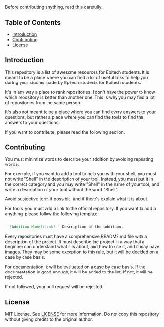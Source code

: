 Before contributing anything, read this carefully.

## Table of Contents

- [Introduction](#introduction)
- [Contributing](#contributing)
- [License](#license)

## Introduction

This repository is a list of awesome resources for Epitech students. It is meant to be a place where you can find a lot of useful links to help you during your studies made by Epitech students for Epitech students. 

It's in any way a place to rank repositories. I don't have the power to know which repository is better than another one. This is why you may find a lot of repositories from the same person.

It's also not meant to be a place where you can find every answers to your questions, but rather a place where you can find the tools to find the answers to your questions. 

If you want to contribute, please read the following section.

## Contributing

You must minimize words to describe your addition by avoiding repeating words.

For exemple, if you want to add a tool to help you with your shell, you must not write "Shell" in the description of your tool. Instead, you must put it in the correct category and you may write "Shell" in the name of your tool, and write a description of your tool without the word "Shell".

Avoid subjective term if possible, and if there's explain what it is about.

For tools, you must add a link to the official repository. If you want to add a anything, please follow the following template:

```markdown

- [Addition Name](link) - Description of the addition.

```

Every repositories must have a comprehensive README.md file with a description of the project. It must describe the project in a way that a beginner can understand what it is about, and how to use it, and it may have images.
They may be some exception to this rule, but it will be decided on a case by case basis.

For documentation, it will be evaluated on a case by case basis. If the documentation is good enough, it will be added to the list. If not, it will be rejected.

If not followed, your pull request will be rejected.


## License

MIT License. See [LICENSE](LICENSE) for more information.
Do not copy this repository without giving credits to the original author.
